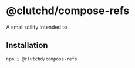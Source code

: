 # @clutchd/compose-refs

A small utility intended to

## Installation

```sh
npm i @clutchd/compose-refs
```
